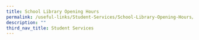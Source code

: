 ```yaml
---
title: School Library Opening Hours
permalink: /useful-links/Student-Services/School-Library-Opening-Hours/
description: ""
third_nav_title: Student Services
---
```

